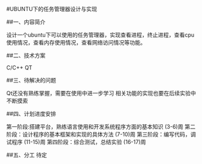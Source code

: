 #UBUNTU下的任务管理器设计与实现

##一、内容简介

  设计一个ubuntu下可以使用的任务管理器，实现查看进程，终止进程，查看cpu使用情况，查看内存使用情况，查看网络访问情况等功能。
  
##二、技术方案

C/C++ QT

##三、待解决的问题

Qt还没有熟练掌握，需要在使用中进一步学习
相关功能的实现也要在后续实验中不断摸索

##四、计划进度安排

第一阶段:搭建平台，熟练语言使用和开发系统程序方面的基本知识
(3-6)周
第二阶段：设计程序的基本框架和实现的具体方法
(7-10)周
第三阶段：编写代码，调试程序
(11-15)周
第四阶段：综合测试，总结实验
(16-17)周

##五、分工
待定
